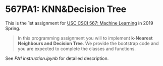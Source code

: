 # 567PA1: KNN&Decision Tree

This is the 1st assignment for [USC CSCI 567: Machine Learning](www-bcf.usc.edu/~adamchik/567/) in 2019 Spring.

> In this programming assignment you will to implement **k-Nearest Neighbours and Decision Tree**. We provide the bootstrap code and you are expected to complete the classes and functions.



See *PA1 instruction.ipynb* for detailed description.

